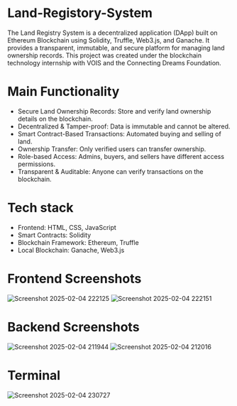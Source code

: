   # Land-Registory-System
The Land Registry System is a decentralized application (DApp) built on Ethereum Blockchain using Solidity, Truffle, Web3.js, and Ganache. It provides a transparent, immutable, and secure platform for managing land ownership records. This project was created under the blockchain technology internship with VOIS and the Connecting Dreams Foundation.

# Main Functionality
* Secure Land Ownership Records: Store and verify land ownership details on the blockchain.
* Decentralized & Tamper-proof: Data is immutable and cannot be altered.
* Smart Contract-Based Transactions: Automated buying and selling of land.
* Ownership Transfer: Only verified users can transfer ownership.
* Role-based Access: Admins, buyers, and sellers have different access permissions.
* Transparent & Auditable: Anyone can verify transactions on the blockchain.

# Tech stack
* Frontend: HTML, CSS, JavaScript
* Smart Contracts: Solidity
* Blockchain Framework: Ethereum, Truffle
* Local Blockchain: Ganache, Web3.js

# Frontend Screenshots
![Screenshot 2025-02-04 222125](https://github.com/user-attachments/assets/56b2bdc9-d975-4fe0-994b-5922331fda74)
![Screenshot 2025-02-04 222151](https://github.com/user-attachments/assets/3efb8542-c92b-4a29-ad22-efcaa88fcddc)

# Backend Screenshots
![Screenshot 2025-02-04 211944](https://github.com/user-attachments/assets/39218c3a-4104-4374-89cc-5fdec3e95b82)
![Screenshot 2025-02-04 212016](https://github.com/user-attachments/assets/2544e96d-eef5-42fe-9cd0-72654738d1f0)

# Terminal
![Screenshot 2025-02-04 230727](https://github.com/user-attachments/assets/34a43a18-45ca-4caf-b72d-0f61637d21c9)
